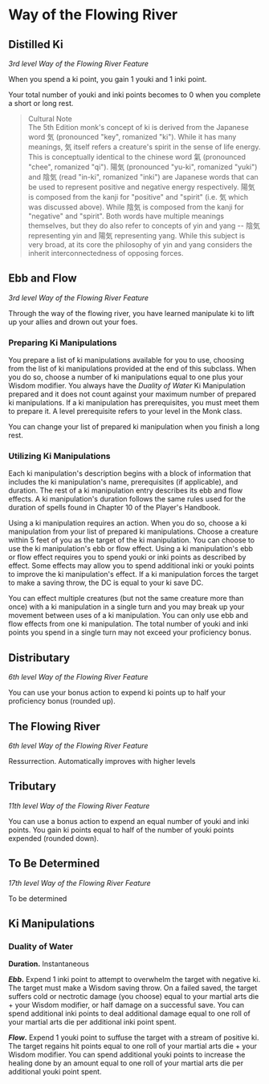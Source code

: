 # Way of the Flowing River

## Distilled Ki

*3rd level Way of the Flowing River Feature*

When you spend a ki point, you gain 1 youki and 1 inki point.

Your total number of youki and inki points becomes to 0 when you complete a short or long rest.

> Cultural Note\
> The 5th Edition monk's concept of ki is derived from the Japanese word 気 (pronounced "key", romanized "ki"). While it has many meanings, 気 itself refers a creature's spirit in the sense of life energy. This is conceptually identical to the chinese word 氣 (pronounced "chee", romanized "qi"). 陽気 (pronounced "yu-ki", romanized "yuki") and 陰気 (read "in-ki", romanized "inki") are Japanese words that can be used to represent positive and negative energy respectively. 陽気 is composed from the kanji for "positive" and "spirit" (i.e. 気 which was discussed above). While 陰気 is composed from the kanji for "negative" and "spirit". Both words have multiple meanings themselves, but they do also refer to concepts of yin and yang -- 陰気 representing yin and 陽気 representing yang. While this subject is very broad, at its core the philosophy of yin and yang considers the inherit interconnectedness of opposing forces.

## Ebb and Flow

*3rd level Way of the Flowing River Feature*

Through the way of the flowing river, you have learned manipulate ki to lift up your allies and drown out your foes.

### Preparing Ki Manipulations

You prepare a list of ki manipulations available for you to use, choosing from the list of ki manipulations provided at the end of this subclass. When you do so, choose a number of ki manipulations equal to one plus your Wisdom modifier. You always have the *Duality of Water* Ki Manipulation prepared and it does not count against your maximum number of prepared ki manipulations. If a ki manipulation has prerequisites, you must meet them to prepare it. A level prerequisite refers to your level in the Monk class.

You can change your list of prepared ki manipulation when you finish a long rest.

### Utilizing Ki Manipulations

Each ki manipulation's description begins with a block of information that includes the ki manipulation's name, prerequisites (if applicable), and duration. The rest of a ki manipulation entry describes its ebb and flow effects. A ki manipulation's duration follows the same rules used for the duration of spells found in Chapter 10 of the Player's Handbook. 

Using a ki manipulation requires an action. When you do so, choose a ki manipulation from your list of prepared ki manipulations. Choose a creature within 5 feet of you as the target of the ki manipulation. You can choose to use the ki manipulation's ebb or flow effect. Using a ki manipulation's ebb or flow effect requires you to spend youki or inki points as described by effect. Some effects may allow you to spend additional inki or youki points to improve the ki manipulation's effect. If a ki manipulation forces the target to make a saving throw, the DC is equal to your ki save DC.

You can effect multiple creatures (but not the same creature more than once) with a ki manipulation in a single turn and you may break up your movement between uses of a ki manipulation. You can only use ebb and flow effects from one ki manipulation. The total number of youki and inki points you spend in a single turn may not exceed your proficiency bonus. 

## Distributary

*6th level Way of the Flowing River Feature*

You can use your bonus action to expend ki points up to half your proficiency bonus (rounded up).

## The Flowing River

*6th level Way of the Flowing River Feature*

Ressurrection. Automatically improves with higher levels

## Tributary

*11th level Way of the Flowing River Feature*

You can use a bonus action to expend an equal number of youki and inki points. You gain ki points equal to half of the number of youki points expended (rounded down).

## To Be Determined

*17th level Way of the Flowing River Feature*

To be determined

## Ki Manipulations

### Duality of Water

**Duration.** Instantaneous

**_Ebb_.** Expend 1 inki point to attempt to overwhelm the target with negative ki. The target must make a Wisdom saving throw. On a failed saved, the target suffers cold or nectrotic damage (you choose) equal to your martial arts die + your Wisdom modifier, or half damage on a successful save. You can spend additional inki points to deal additional damage equal to one roll of your martial arts die per additional inki point spent.

**_Flow_.** Expend 1 youki point to suffuse the target with a stream of positive ki. The target regains hit points equal to one roll of your martial arts die + your Wisdom modifier. You can spend additional youki points to increase the healing done by an amount equal to one roll of your martial arts die per additional youki point spent.